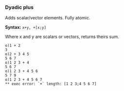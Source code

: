 ### Dyadic plus

Adds scalar/vector elements. Fully atomic.


**Syntax:** ``x+y, +[x;y]``

Where x and y are scalars or vectors, returns theirs sum.

```o
o)1 + 2
3
o)2 + 3 4 5
5 6 7
o)1 2 3 + 4
5 6 7
o)1 2 3 + 4 5 6
5 7 9
o)1 2 3 + 4 5 6 7
** exec error: `+` length: [1 2 3;4 5 6 7]
```

